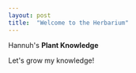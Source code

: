```yaml
---
layout: post
title:  "Welcome to the Herbarium"
---
```


Hannuh's **Plant Knowledge**

Let's grow my knowledge!


